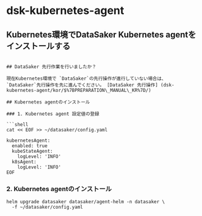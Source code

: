 # dsk-kubernetes-agent

## Kubernetes環境でDataSaker Kubernetes agentをインストールする

```Kubernetes agentは、クーバネティスクラスタの状態をリアルタイムで収集します。これにより、クラスター内のノードやパードの状態、リソース使用量、イベントなど、さまざまな情報を収集できます。また、Cubernetes APIサーバーと連動してクラスタノードやリソースの生成イベントをリアルタイムで検出し、問題発生時に適切な対応を行うことができます。収集したデータを分析して、クラスターのパフォーマンスの向上と安定性の向上に貢献できます。お客様のニーズに合わせてエージェント設定を調整して、最適な結果を提供します。

## DataSaker 先行作業を行いましたか？

現在Kubernetes環境で `DataSaker`の先行操作が進行していない場合は、 `DataSaker`先行操作を先に進んでください。 [DataSaker 先行操作] (dsk-kubernetes-agent/kor/$%7BPREPARATION\_MANUAL\_KR%7D/)

## Kubernetes agentのインストール

### 1. Kubernetes agent 設定値の登録

```shell
cat << EOF >> ~/datasaker/config.yaml

kubernetesAgent:
  enabled: true
  kubeStateAgent:
    logLevel: 'INFO'
  k8sAgent:
    logLevel: 'INFO'
EOF
```

### 2. Kubernetes agentのインストール

```shell
helm upgrade datasaker datasaker/agent-helm -n datasaker \
  -f ~/datasaker/config.yaml
```